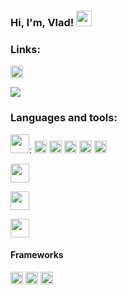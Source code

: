 ### Hi, I'm, Vlad! <img src="https://media.giphy.com/media/hvRJCLFzcasrR4ia7z/giphy.gif" width="25px">

### Links:

<img height="20" src="https://img.shields.io/badge/Facebook-1877F2?style=for-the-badge&logo=facebook&logoColor=white"><a href="http://www.example.com/"></a>

![](https://visitor-badge.glitch.me/badge?page_id=voropaevv.voropaevv)

### Languages and tools:

<code><img height="30" src="https://img.shields.io/badge/Python-FFD43B?style=for-the-badge&logo=python&logoColor=darkgreen"></code>: <img height="20" src="https://img.shields.io/badge/Numpy-777BB4?style=for-the-badge&logo=numpy&logoColor=white"> <img height="20" src="https://img.shields.io/badge/Pandas-2C2D72?style=for-the-badge&logo=pandas&logoColor=white"> <img height="20" src="https://img.shields.io/badge/scikit_learn-F7931E?style=for-the-badge&logo=scikit-learn&logoColor=white"> <img height="20" src="https://img.shields.io/badge/Plotly-239120?style=for-the-badge&logo=plotly&logoColor=white"> <img height="20" src="https://img.shields.io/badge/TensorFlow-FF6F00?style=for-the-badge&logo=TensorFlow&logoColor=white">

<code><img height="30" src="https://img.shields.io/badge/MySQL-00000F?style=for-the-badge&logo=mysql&logoColor=white"></code>

<code><img height="30" src="https://img.shields.io/badge/R-276DC3?style=for-the-badge&logo=r&logoColor=white"></code>

<code><img height="30" src="https://img.shields.io/badge/C%2B%2B-00599C?style=for-the-badge&logo=c%2B%2B&logoColor=white"></code>

#### Frameworks
<img height="20" src="https://img.shields.io/badge/Jupyter-F37626.svg?&style=for-the-badge&logo=Jupyter&logoColor=white"> <img height="20" src="https://img.shields.io/badge/OpenCV-27338e?style=for-the-badge&logo=OpenCV&logoColor=white"> <img height="20" src="https://img.shields.io/badge/Git-F05032?style=for-the-badge&logo=git&logoColor=white">


